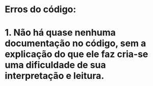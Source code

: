 # Erros do código:
# 1. Não há quase nenhuma documentação no código, sem a explicação do que ele faz cria-se uma dificuldade de sua interpretação e leitura.

